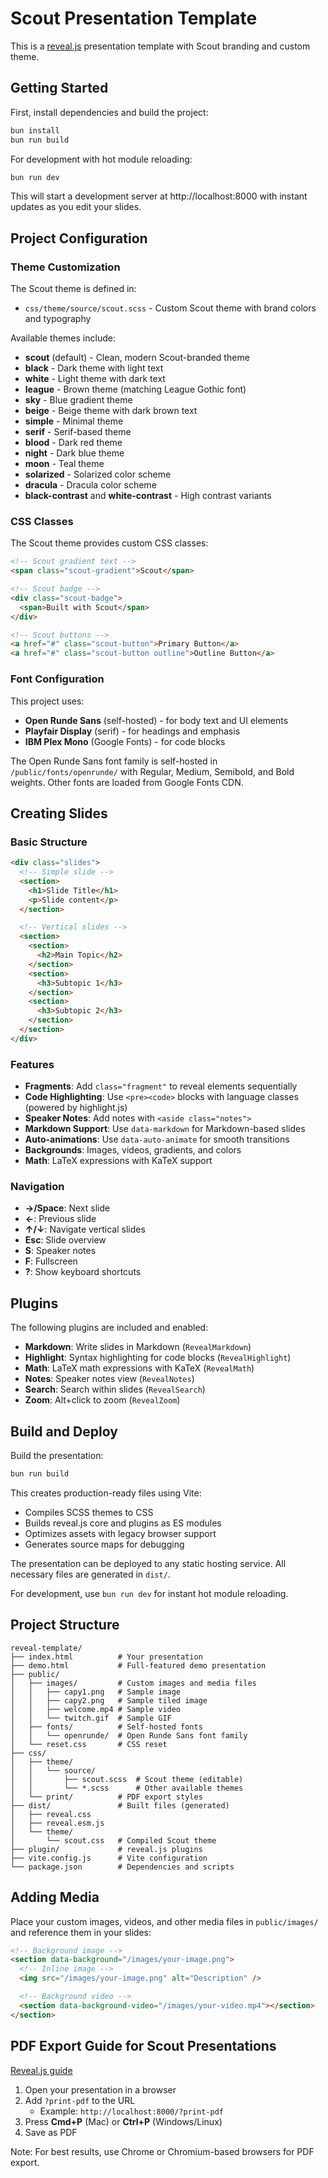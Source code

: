 # Scout Presentation Template

This is a [reveal.js](https://revealjs.com) presentation template with Scout branding and custom theme.

## Getting Started

First, install dependencies and build the project:

```bash
bun install
bun run build
```

For development with hot module reloading:

```bash
bun run dev
```

This will start a development server at http://localhost:8000 with instant updates as you edit your slides.

## Project Configuration

### Theme Customization

The Scout theme is defined in:

- `css/theme/source/scout.scss` - Custom Scout theme with brand colors and typography

Available themes include:

- **scout** (default) - Clean, modern Scout-branded theme
- **black** - Dark theme with light text
- **white** - Light theme with dark text
- **league** - Brown theme (matching League Gothic font)
- **sky** - Blue gradient theme
- **beige** - Beige theme with dark brown text
- **simple** - Minimal theme
- **serif** - Serif-based theme
- **blood** - Dark red theme
- **night** - Dark blue theme
- **moon** - Teal theme
- **solarized** - Solarized color scheme
- **dracula** - Dracula color scheme
- **black-contrast** and **white-contrast** - High contrast variants

### CSS Classes

The Scout theme provides custom CSS classes:

```html
<!-- Scout gradient text -->
<span class="scout-gradient">Scout</span>

<!-- Scout badge -->
<div class="scout-badge">
  <span>Built with Scout</span>
</div>

<!-- Scout buttons -->
<a href="#" class="scout-button">Primary Button</a>
<a href="#" class="scout-button outline">Outline Button</a>
```

### Font Configuration

This project uses:

- **Open Runde Sans** (self-hosted) - for body text and UI elements
- **Playfair Display** (serif) - for headings and emphasis
- **IBM Plex Mono** (Google Fonts) - for code blocks

The Open Runde Sans font family is self-hosted in `/public/fonts/openrunde/` with Regular, Medium, Semibold, and Bold weights. Other fonts are loaded from Google Fonts CDN.

## Creating Slides

### Basic Structure

```html
<div class="slides">
  <!-- Simple slide -->
  <section>
    <h1>Slide Title</h1>
    <p>Slide content</p>
  </section>

  <!-- Vertical slides -->
  <section>
    <section>
      <h2>Main Topic</h2>
    </section>
    <section>
      <h3>Subtopic 1</h3>
    </section>
    <section>
      <h3>Subtopic 2</h3>
    </section>
  </section>
</div>
```

### Features

- **Fragments**: Add `class="fragment"` to reveal elements sequentially
- **Code Highlighting**: Use `<pre><code>` blocks with language classes (powered by highlight.js)
- **Speaker Notes**: Add notes with `<aside class="notes">`
- **Markdown Support**: Use `data-markdown` for Markdown-based slides
- **Auto-animations**: Use `data-auto-animate` for smooth transitions
- **Backgrounds**: Images, videos, gradients, and colors
- **Math**: LaTeX expressions with KaTeX support

### Navigation

- **→/Space**: Next slide
- **←**: Previous slide
- **↑/↓**: Navigate vertical slides
- **Esc**: Slide overview
- **S**: Speaker notes
- **F**: Fullscreen
- **?**: Show keyboard shortcuts

## Plugins

The following plugins are included and enabled:

- **Markdown**: Write slides in Markdown (`RevealMarkdown`)
- **Highlight**: Syntax highlighting for code blocks (`RevealHighlight`)
- **Math**: LaTeX math expressions with KaTeX (`RevealMath`)
- **Notes**: Speaker notes view (`RevealNotes`)
- **Search**: Search within slides (`RevealSearch`)
- **Zoom**: Alt+click to zoom (`RevealZoom`)

## Build and Deploy

Build the presentation:

```bash
bun run build
```

This creates production-ready files using Vite:

- Compiles SCSS themes to CSS
- Builds reveal.js core and plugins as ES modules
- Optimizes assets with legacy browser support
- Generates source maps for debugging

The presentation can be deployed to any static hosting service. All necessary files are generated in `dist/`.

For development, use `bun run dev` for instant hot module reloading.

## Project Structure

```
reveal-template/
├── index.html          # Your presentation
├── demo.html           # Full-featured demo presentation
├── public/
│   ├── images/         # Custom images and media files
│   │   ├── capy1.png   # Sample image
│   │   ├── capy2.png   # Sample tiled image
│   │   ├── welcome.mp4 # Sample video
│   │   └── twitch.gif  # Sample GIF
│   ├── fonts/          # Self-hosted fonts
│   │   └── openrunde/  # Open Runde Sans font family
│   └── reset.css       # CSS reset
├── css/
│   ├── theme/
│   │   └── source/
│   │       ├── scout.scss  # Scout theme (editable)
│   │       └── *.scss      # Other available themes
│   └── print/          # PDF export styles
├── dist/               # Built files (generated)
│   ├── reveal.css
│   ├── reveal.esm.js
│   └── theme/
│       └── scout.css   # Compiled Scout theme
├── plugin/             # reveal.js plugins
├── vite.config.js      # Vite configuration
└── package.json        # Dependencies and scripts
```

## Adding Media

Place your custom images, videos, and other media files in `public/images/` and reference them in your slides:

```html
<!-- Background image -->
<section data-background="/images/your-image.png">
  <!-- Inline image -->
  <img src="/images/your-image.png" alt="Description" />

  <!-- Background video -->
  <section data-background-video="/images/your-video.mp4"></section>
</section>
```

## PDF Export Guide for Scout Presentations

[Reveal.js guide](https://revealjs.com/pdf-export/)

1. Open your presentation in a browser
2. Add `?print-pdf` to the URL
   - Example: `http://localhost:8000/?print-pdf`
3. Press **Cmd+P** (Mac) or **Ctrl+P** (Windows/Linux)
4. Save as PDF

Note: For best results, use Chrome or Chromium-based browsers for PDF export.
